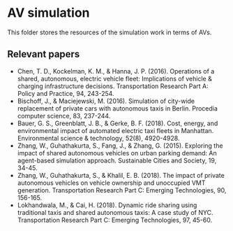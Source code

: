 # AV simulation
This folder stores the resources of the simulation work in terms of AVs.

## Relevant papers
- Chen, T. D., Kockelman, K. M., & Hanna, J. P. (2016). Operations of a shared, autonomous, electric vehicle fleet: Implications of vehicle & charging infrastructure decisions. Transportation Research Part A: Policy and Practice, 94, 243-254.
- Bischoff, J., & Maciejewski, M. (2016). Simulation of city-wide replacement of private cars with autonomous taxis in Berlin. Procedia computer science, 83, 237-244.
- Bauer, G. S., Greenblatt, J. B., & Gerke, B. F. (2018). Cost, energy, and environmental impact of automated electric taxi fleets in Manhattan. Environmental science & technology, 52(8), 4920-4928.
- Zhang, W., Guhathakurta, S., Fang, J., & Zhang, G. (2015). Exploring the impact of shared autonomous vehicles on urban parking demand: An agent-based simulation approach. Sustainable Cities and Society, 19, 34-45.
- Zhang, W., Guhathakurta, S., & Khalil, E. B. (2018). The impact of private autonomous vehicles on vehicle ownership and unoccupied VMT generation. Transportation Research Part C: Emerging Technologies, 90, 156-165.
- Lokhandwala, M., & Cai, H. (2018). Dynamic ride sharing using traditional taxis and shared autonomous taxis: A case study of NYC. Transportation Research Part C: Emerging Technologies, 97, 45-60.